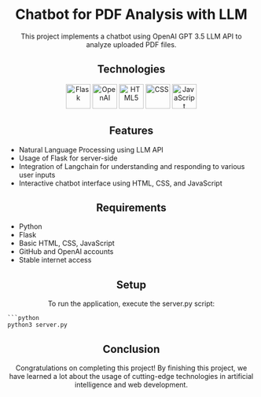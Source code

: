 <!-- Title -->
<h1 align="center">Chatbot for PDF Analysis with LLM</h1>

<!-- Description -->
<p align="center">This project implements a chatbot using OpenAI GPT 3.5 LLM API to analyze uploaded PDF files.</p>

<!-- Technologies -->
<h2 align="center">Technologies</h2>
<p align="center">
    <img src="https://upload.wikimedia.org/wikipedia/commons/3/3c/Flask_logo.svg" alt="Flask" height="50"/>
    <img src="https://static.cdnlogo.com/logos/o/29/OpenAI-Logo_800x800.png" alt="OpenAI" height="50"/>
    <img src="https://cdn.iconscout.com/icon/free/png-512/html5-10-569380.png" alt="HTML5" height="50"/>
    <img src="https://cdn.iconscout.com/icon/free/png-512/css-118-569410.png" alt="CSS" height="50"/>
    <img src="https://upload.wikimedia.org/wikipedia/commons/6/6a/JavaScript-logo.png" alt="JavaScript" height="50"/>
</p>

<!-- Features -->
<h2 align="center">Features</h2>
<ul>
    <li>Natural Language Processing using LLM API</li>
    <li>Usage of Flask for server-side</li>
    <li>Integration of Langchain for understanding and responding to various user inputs</li>
    <li>Interactive chatbot interface using HTML, CSS, and JavaScript</li>
</ul>

<!-- Requirements -->
<h2 align="center">Requirements</h2>
<ul>
    <li>Python</li>
    <li>Flask</li>
    <li>Basic HTML, CSS, JavaScript</li>
    <li>GitHub and OpenAI accounts</li>
    <li>Stable internet access</li>
</ul>

<!-- Setup -->
<h2 align="center">Setup</h2>
<p align="center">To run the application, execute the server.py script:</p>

    ```python
    python3 server.py

<!-- Conclusion -->
<h2 align="center">Conclusion</h2>
<p align="center">Congratulations on completing this project! By finishing this project, we have learned a lot about the usage of cutting-edge technologies in artificial intelligence and web development.</p>




